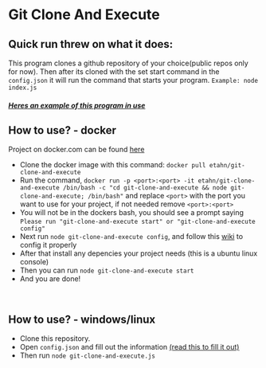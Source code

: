 #  Git Clone And Execute




## Quick run threw on what it does:
This program clones a github repository of your choice(public repos only for now).  Then after its cloned with the set start command in the `config.json` it will run the command that starts your program. `Example: node index.js`
##### [Heres an example of this program in use](http://github.com/etahn-git "Heres an example of this program in use")



## How to use? - docker 
Project on docker.com can be found [here](https://hub.docker.com/r/etahn/git-clone-and-execute "here")
- Clone the docker image with this command: `docker pull etahn/git-clone-and-execute`
- Run the command, `docker run -p <port>:<port> -it etahn/git-clone-and-execute /bin/bash -c "cd git-clone-and-execute && node git-clone-and-execute; /bin/bash"` and replace `<port>` with the port you want to use for your project, if not needed remove `<port>:<port>` 
- You will not be in the dockers bash, you should see a prompt saying `Please run "git-clone-and-execute start" or "git-clone-and-execute config"`
- Next run `node git-clone-and-execute config`, and follow this [wiki](https://github.com/etahn-git/git-clone-and-execute/wiki/config "wiki") to config it properly
- After that install any depencies your project needs (this is a ubuntu linux console)
- Then you can run `node git-clone-and-execute start`
- And you are done!


<br>

## How to use? - windows/linux
- Clone this repository.
- Open `config.json` and fill out the information [(read this to fill it out)](http://https://github.com/etahn-git/git-clone-and-execute/wiki "(read this to fill it out)")
- Then run `node git-clone-and-execute.js`
